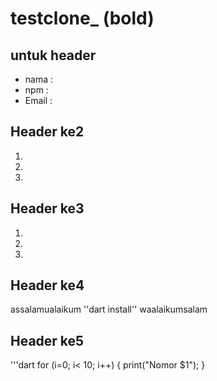 # testclone_ (bold)
## untuk header
- nama  : 
- npm   :
- Email : 

## Header ke2
1. 
2. 
3. 

## Header ke3
1. 
2. 
3. 

## Header ke4
assalamualaikum ''dart install'' waalaikumsalam

## Header ke5
'''dart
for (i=0; i< 10; i++) {
    print("Nomor $1");
}

